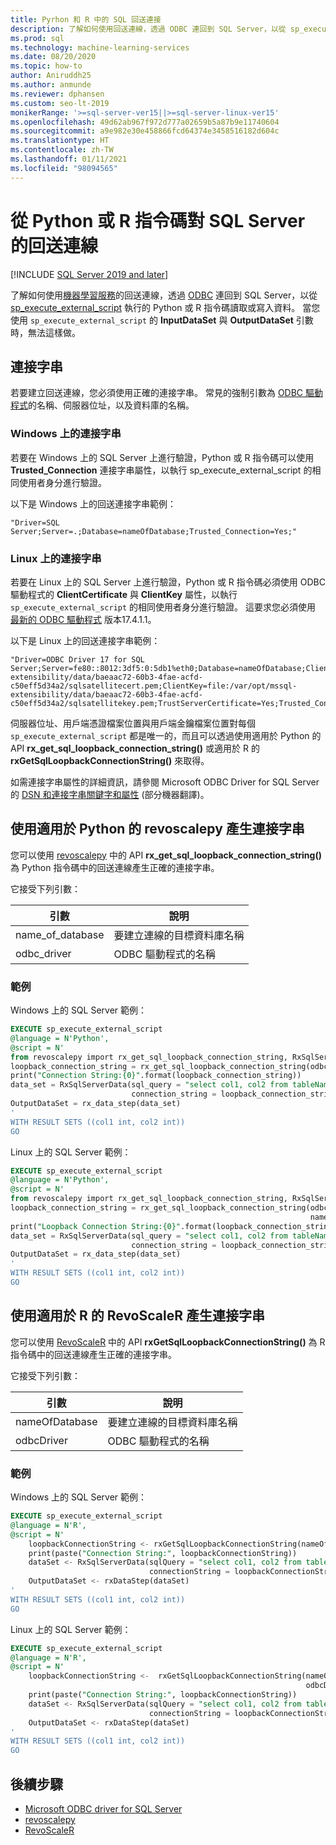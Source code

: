 ```yaml
---
title: Pyrhon 和 R 中的 SQL 回送連接
description: 了解如何使用回送連線，透過 ODBC 連回到 SQL Server，以從 sp_execute_external_script 執行的 Python 或 R 指令碼讀取或寫入資料。
ms.prod: sql
ms.technology: machine-learning-services
ms.date: 08/20/2020
ms.topic: how-to
author: Aniruddh25
ms.author: anmunde
ms.reviewer: dphansen
ms.custom: seo-lt-2019
monikerRange: '>=sql-server-ver15||>=sql-server-linux-ver15'
ms.openlocfilehash: 49d62ab967f972d777a02659b5a87b9e11740604
ms.sourcegitcommit: a9e982e30e458866fcd64374e3458516182d604c
ms.translationtype: HT
ms.contentlocale: zh-TW
ms.lasthandoff: 01/11/2021
ms.locfileid: "98094565"
---
```

# <a name="loopback-connection-to-sql-server-from-a-python-or-r-script"></a>從 Python 或 R 指令碼對 SQL Server 的回送連線
[!INCLUDE [SQL Server 2019 and later](../../includes/applies-to-version/sqlserver2019.md)]

了解如何使用[機器學習服務](../sql-server-machine-learning-services.md)的回送連線，透過 [ODBC](../../connect/odbc/microsoft-odbc-driver-for-sql-server.md) 連回到 SQL Server，以從 [sp_execute_external_script](../../relational-databases/system-stored-procedures/sp-execute-external-script-transact-sql.md) 執行的 Python 或 R 指令碼讀取或寫入資料。 當您使用 `sp_execute_external_script` 的 **InputDataSet** 與 **OutputDataSet** 引數時，無法這樣做。

## <a name="connection-string"></a>連接字串

若要建立回送連線，您必須使用正確的連接字串。 常見的強制引數為 [ODBC 驅動程式](../../connect/odbc/microsoft-odbc-driver-for-sql-server.md)的名稱、伺服器位址，以及資料庫的名稱。

### <a name="connection-string-on-windows"></a>Windows 上的連接字串

若要在 Windows 上的 SQL Server 上進行驗證，Python 或 R 指令碼可以使用 **Trusted_Connection** 連接字串屬性，以執行 sp_execute_external_script 的相同使用者身分進行驗證。

以下是 Windows 上的回送連接字串範例：

``` 
"Driver=SQL Server;Server=.;Database=nameOfDatabase;Trusted_Connection=Yes;"
```

### <a name="connection-string-on-linux"></a>Linux 上的連接字串

若要在 Linux 上的 SQL Server 上進行驗證，Python 或 R 指令碼必須使用 ODBC 驅動程式的 **ClientCertificate** 與 **ClientKey** 屬性，以執行 `sp_execute_external_script` 的相同使用者身分進行驗證。 這要求您必須使用 [最新的 ODBC 驅動程式](../../connect/odbc/download-odbc-driver-for-sql-server.md) 版本17.4.1.1。

以下是 Linux 上的回送連接字串範例：

```
"Driver=ODBC Driver 17 for SQL Server;Server=fe80::8012:3df5:0:5db1%eth0;Database=nameOfDatabase;ClientCertificate=file:/var/opt/mssql-extensibility/data/baeaac72-60b3-4fae-acfd-c50eff5d34a2/sqlsatellitecert.pem;ClientKey=file:/var/opt/mssql-extensibility/data/baeaac72-60b3-4fae-acfd-c50eff5d34a2/sqlsatellitekey.pem;TrustServerCertificate=Yes;Trusted_Connection=no;Encrypt=Yes"
```

伺服器位址、用戶端憑證檔案位置與用戶端金鑰檔案位置對每個 `sp_execute_external_script` 都是唯一的，而且可以透過使用適用於 Python 的 API **rx_get_sql_loopback_connection_string()** 或適用於 R 的 **rxGetSqlLoopbackConnectionString()** 來取得。

如需連接字串屬性的詳細資訊，請參閱 Microsoft ODBC Driver for SQL Server 的 [DSN 和連接字串關鍵字和屬性](../../connect/odbc/dsn-connection-string-attribute.md#new-connection-string-keywords-and-connection-attributes) \(部分機器翻譯\)。

## <a name="generate-connection-string-with-revoscalepy-for-python"></a>使用適用於 Python 的 revoscalepy 產生連接字串

您可以使用 [revoscalepy](../python/ref-py-revoscalepy.md) 中的 API **rx_get_sql_loopback_connection_string()** 為 Python 指令碼中的回送連線產生正確的連接字串。

它接受下列引數：

| 引數 | 說明 |
|-|-|
| name_of_database | 要建立連線的目標資料庫名稱 |
| odbc_driver | ODBC 驅動程式的名稱 |

### <a name="examples"></a>範例

Windows 上的 SQL Server 範例：

```sql
EXECUTE sp_execute_external_script
@language = N'Python',
@script = N'
from revoscalepy import rx_get_sql_loopback_connection_string, RxSqlServerData, rx_data_step
loopback_connection_string = rx_get_sql_loopback_connection_string(odbc_driver="SQL Server", name_of_database="DBName")
print("Connection String:{0}".format(loopback_connection_string))
data_set = RxSqlServerData(sql_query = "select col1, col2 from tableName",
                           connection_string = loopback_connection_string)
OutputDataSet = rx_data_step(data_set)
'
WITH RESULT SETS ((col1 int, col2 int))
GO
```

Linux 上的 SQL Server 範例：

```sql
EXECUTE sp_execute_external_script
@language = N'Python',
@script = N'
from revoscalepy import rx_get_sql_loopback_connection_string, RxSqlServerData, rx_data_step
loopback_connection_string = rx_get_sql_loopback_connection_string(odbc_driver="ODBC Driver 17 for SQL Server",
                                                                   name_of_database="DBName")
print("Loopback Connection String:{0}".format(loopback_connection_string))
data_set = RxSqlServerData(sql_query = "select col1, col2 from tableName",
                           connection_string = loopback_connection_string)
OutputDataSet = rx_data_step(data_set)
'
WITH RESULT SETS ((col1 int, col2 int))
GO
```

## <a name="generate-connection-string-with-revoscaler-for-r"></a>使用適用於 R 的 RevoScaleR 產生連接字串

您可以使用 [RevoScaleR](../r/ref-r-revoscaler.md) 中的 API **rxGetSqlLoopbackConnectionString()** 為 R 指令碼中的回送連線產生正確的連接字串。

它接受下列引數：

| 引數 | 說明 |
|-|-|
| nameOfDatabase | 要建立連線的目標資料庫名稱 |
| odbcDriver | ODBC 驅動程式的名稱 |

### <a name="examples"></a>範例

Windows 上的 SQL Server 範例：

```sql
EXECUTE sp_execute_external_script
@language = N'R',
@script = N'
    loopbackConnectionString <- rxGetSqlLoopbackConnectionString(nameOfDatabase="DBName", odbcDriver ="SQL Server")
    print(paste("Connection String:", loopbackConnectionString))
    dataSet <- RxSqlServerData(sqlQuery = "select col1, col2 from tableName",
                               connectionString = loopbackConnectionString)
    OutputDataSet <- rxDataStep(dataSet)
'
WITH RESULT SETS ((col1 int, col2 int))
GO
```

Linux 上的 SQL Server 範例：

```sql
EXECUTE sp_execute_external_script
@language = N'R',
@script = N'
    loopbackConnectionString <-  rxGetSqlLoopbackConnectionString(nameOfDatabase="DBName", 
                                                                  odbcDriver ="ODBC Driver 17 for SQL Server")
    print(paste("Connection String:", loopbackConnectionString))
    dataSet <- RxSqlServerData(sqlQuery = "select col1, col2 from tableName", 
                               connectionString = loopbackConnectionString)
    OutputDataSet <- rxDataStep(dataSet)
'
WITH RESULT SETS ((col1 int, col2 int))
GO
```

## <a name="next-steps"></a>後續步驟

+ [Microsoft ODBC driver for SQL Server](../../connect/odbc/microsoft-odbc-driver-for-sql-server.md)
+ [revoscalepy](../python/ref-py-revoscalepy.md)
+ [RevoScaleR](../r/ref-r-revoscaler.md)
